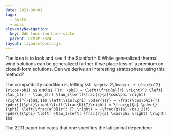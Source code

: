 ```yaml
---
date: 2021-09-01
tags:
  - posts
  - misc
eleventyNavigation:
  key: Odd function base state
  parent: DCMIP 2024
layout: layouts/post.njk
---
```


The idea is to look and see if the Staniforth & White generalized thermal wind solutions
can be generalized further if we place less of a premium on closed-form solutions.
Can we derive an interesting stratosphere using this method?

The compatibility condition is, letting `$$U \equiv 2\Omega u + \frac{u^2}{r\cos\phi} $$` and `$$ T(r, \phi) = \left(\frac{a}{r} \right)^3 \left[ \tau_1(r) - \tau_2(r) \tau_3\left(\frac{r}{a}\cos\phi \right) \right]^{-1}$$`,
`$$$ \left(\sin(\phi) \pder{}{r} + \frac{\cos\phi}{r} \pder{}{\phi}\right)\left(\frac{U}{T}\right) = \frac{g}{a} \pder{}{\phi} \left(\frac{a^3}{r^3 T} \right) = -\frac{g}{a} \tau_2(r) \pder{}{\phi} \left[ \tau_3\left( \frac{r}{a} \cos\phi \right) \right] $$$`

The 2011 paper indicates that one specifies the latitudinal dependenc